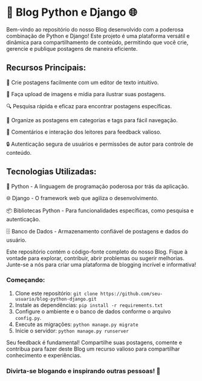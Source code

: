 # 📝 Blog Python e Django 🌐

Bem-vindo ao repositório do nosso Blog desenvolvido com a poderosa combinação de Python e Django! Este projeto é uma plataforma versátil e dinâmica para compartilhamento de conteúdo, permitindo que você crie, gerencie e publique postagens de maneira eficiente.

## Recursos Principais:
📰 Crie postagens facilmente com um editor de texto intuitivo.

📸 Faça upload de imagens e mídia para ilustrar suas postagens.

🔍 Pesquisa rápida e eficaz para encontrar postagens específicas.

📅 Organize as postagens em categorias e tags para fácil navegação.

💬 Comentários e interação dos leitores para feedback valioso.

🔒 Autenticação segura de usuários e permissões de autor para controle de conteúdo.


## Tecnologias Utilizadas:

🐍 Python - A linguagem de programação poderosa por trás da aplicação.

🌐 Django - O framework web que agiliza o desenvolvimento.

📦 Bibliotecas Python - Para funcionalidades específicas, como pesquisa e autenticação.

🗄️ Banco de Dados - Armazenamento confiável de postagens e dados do usuário.

Este repositório contém o código-fonte completo do nosso Blog. Fique à vontade para explorar, contribuir, abrir problemas ou sugerir melhorias. Junte-se a nós para criar uma plataforma de blogging incrível e informativa!

### Começando:
1. Clone este repositório: `git clone https://github.com/seu-usuario/blog-python-django.git`
2. Instale as dependências: `pip install -r requirements.txt`
3. Configure o ambiente e o banco de dados conforme o arquivo `config.py`.
4. Execute as migrações: `python manage.py migrate`
5. Inicie o servidor: `python manage.py runserver`

Seu feedback é fundamental! Compartilhe suas postagens, comente e contribua para fazer deste Blog um recurso valioso para compartilhar conhecimento e experiências.

### Divirta-se blogando e inspirando outras pessoas! 🚀
